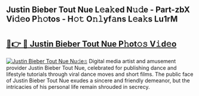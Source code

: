 ## Justin Bieber Tout Nue L𝚎a𝚔ed N𝚞𝚍e - Part-zbX Vi𝚍𝚎o P𝚑𝚘tos - H𝚘𝚝 O𝚗𝚕yf𝚊ns L𝚎a𝚔s Lu1rM

# <h2><a href="http://kf42zx5.oniu.top/?m=Justin+Bieber+Tout+Nue">🔗👉 🔴 Justin Bieber Tout Nue P𝚑ot𝚘𝚜 V𝚒d𝚎o</a></h2>

[![Justin Bieber Tout Nue Nu𝚍e𝚜](https://i.imgur.com/0qMVB7G.gif)](http://kf42zx5.oniu.top/?m=Justin+Bieber+Tout+Nue)
Digital media artist and amusement provider Justin Bieber Tout Nue, celebrated for publishing dance and lifestyle tutorials through viral dance moves and short films. The public face of Justin Bieber Tout Nue exudes a sincere and friendly demeanor, but the intricacies of his personal life remain shrouded in secrecy.  
